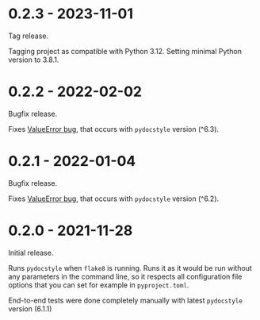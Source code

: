 0.2.3 - 2023-11-01
===================

Tag release.

Tagging project as compatible with Python 3.12.
Setting minimal Python version to 3.8.1.


0.2.2 - 2022-02-02
===================

Bugfix release.

Fixes [ValueError bug](https://github.com/KRunchPL/flake8-pydocstyle/issues/6), that occurs with `pydocstyle` version (^6.3).


0.2.1 - 2022-01-04
===================

Bugfix release.

Fixes [ValueError bug](https://github.com/KRunchPL/flake8-pydocstyle/issues/3), that occurs with `pydocstyle` version (^6.2).


0.2.0 - 2021-11-28
===================

Initial release.

Runs `pydocstyle` when `flake8` is running.
Runs it as it would be run without any parameters in the command line, so it respects all configuration file options that you can set for example in `pyproject.toml`.

End-to-end tests were done completely manually with latest `pydocstyle` version (6.1.1)
